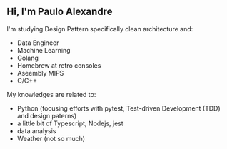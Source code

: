 

## Hi, I'm Paulo Alexandre

I'm studying Design Pattern specifically clean architecture and:
- Data Engineer
- Machine Learning
- Golang
- Homebrew at retro consoles
- Aseembly MIPS
- C/C++


My  knowledges are related to:
- Python (focusing efforts with pytest, Test-driven Development (TDD) and design paterns)
- a little bit of Typescript, Nodejs, jest
- data analysis
- Weather (not so much)
